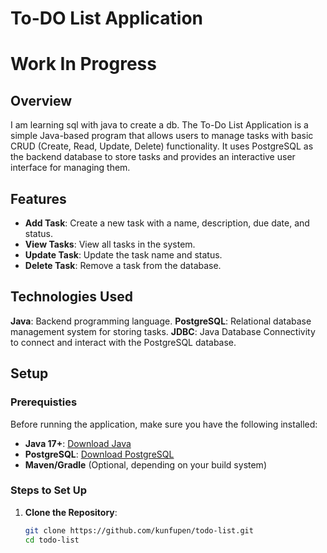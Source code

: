 # To-DO List Application
# Work In Progress

## Overview
I am learning sql with java to create a db.
The To-Do List Application is a simple Java-based program that allows users to manage tasks with basic CRUD (Create, Read, Update, Delete) functionality. It uses PostgreSQL as the backend database to store tasks and provides an interactive user interface for managing them.

## Features
- **Add Task**: Create a new task with a name, description, due date, and status.
- **View Tasks**: View all tasks in the system.
- **Update Task**: Update the task name and status.
- **Delete Task**: Remove a task from the database.

## Technologies Used
**Java**: Backend programming language.
**PostgreSQL**: Relational database management system for storing tasks.
**JDBC**: Java Database Connectivity to connect and interact with the PostgreSQL database.

## Setup

### Prerequisties
Before running the application, make sure you have the following installed:
- **Java 17+**: [Download Java](https://www.oracle.com/java/technologies/javase-jdk17-downloads.html)
- **PostgreSQL**: [Download PostgreSQL](https://www.postgresql.org/download/)
- **Maven/Gradle** (Optional, depending on your build system)

### Steps to Set Up

1. **Clone the Repository**:
    ```bash
    git clone https://github.com/kunfupen/todo-list.git
    cd todo-list